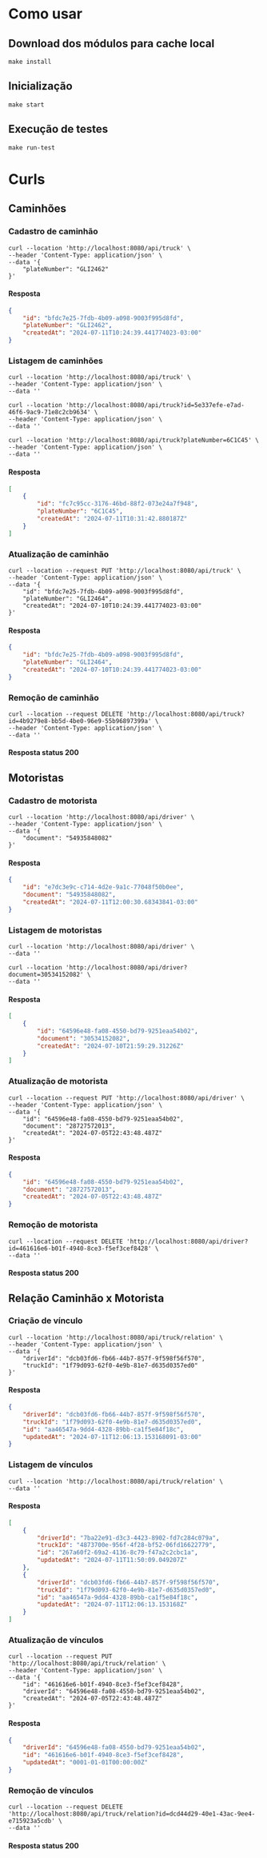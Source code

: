 # Como usar

## Download dos módulos para cache local

```shell
make install
```

## Inicialização

```shell
make start
``` 

## Execução de testes

```shell
make run-test
``` 

# Curls

## Caminhões

### Cadastro de caminhão

```shell
curl --location 'http://localhost:8080/api/truck' \
--header 'Content-Type: application/json' \
--data '{
    "plateNumber": "GLI2462"
}'
```

#### Resposta

```json
{
    "id": "bfdc7e25-7fdb-4b09-a098-9003f995d8fd",
    "plateNumber": "GLI2462",
    "createdAt": "2024-07-11T10:24:39.441774023-03:00"
}
```

### Listagem de caminhões

```shell
curl --location 'http://localhost:8080/api/truck' \
--header 'Content-Type: application/json' \
--data ''
```

```shell
curl --location 'http://localhost:8080/api/truck?id=5e337efe-e7ad-46f6-9ac9-71e8c2cb9634' \
--header 'Content-Type: application/json' \
--data ''
```

```shell
curl --location 'http://localhost:8080/api/truck?plateNumber=6C1C45' \
--header 'Content-Type: application/json' \
--data ''
```

#### Resposta

```json
[
    {
        "id": "fc7c95cc-3176-46bd-88f2-073e24a7f948",
        "plateNumber": "6C1C45",
        "createdAt": "2024-07-11T10:31:42.880187Z"
    }
]
```

### Atualização de caminhão

```shell
curl --location --request PUT 'http://localhost:8080/api/truck' \
--header 'Content-Type: application/json' \
--data '{
    "id": "bfdc7e25-7fdb-4b09-a098-9003f995d8fd",
    "plateNumber": "GLI2464",
    "createdAt": "2024-07-10T10:24:39.441774023-03:00"
}'
```

#### Resposta

```json
{
    "id": "bfdc7e25-7fdb-4b09-a098-9003f995d8fd",
    "plateNumber": "GLI2464",
    "createdAt": "2024-07-10T10:24:39.441774023-03:00"
}
```

### Remoção de caminhão

```shell
curl --location --request DELETE 'http://localhost:8080/api/truck?id=4b9279e8-bb5d-4be0-96e9-55b96897399a' \
--header 'Content-Type: application/json' \
--data ''
```

#### Resposta status 200

## Motoristas

### Cadastro de motorista

```shell
curl --location 'http://localhost:8080/api/driver' \
--header 'Content-Type: application/json' \
--data '{
    "document": "54935848082"
}'
```

#### Resposta

```json
{
    "id": "e7dc3e9c-c714-4d2e-9a1c-77048f50b0ee",
    "document": "54935848082",
    "createdAt": "2024-07-11T12:00:30.68343841-03:00"
}
```

### Listagem de motoristas

```shell
curl --location 'http://localhost:8080/api/driver' \
--data ''
```

```shell
curl --location 'http://localhost:8080/api/driver?document=30534152082' \
--data ''
```

#### Resposta

```json
[
    {
        "id": "64596e48-fa08-4550-bd79-9251eaa54b02",
        "document": "30534152082",
        "createdAt": "2024-07-10T21:59:29.31226Z"
    }
]
```

### Atualização de motorista

```shell
curl --location --request PUT 'http://localhost:8080/api/driver' \
--header 'Content-Type: application/json' \
--data '{
    "id": "64596e48-fa08-4550-bd79-9251eaa54b02",
    "document": "28727572013",
    "createdAt": "2024-07-05T22:43:48.487Z"
}'
```

#### Resposta

```json
{
    "id": "64596e48-fa08-4550-bd79-9251eaa54b02",
    "document": "28727572013",
    "createdAt": "2024-07-05T22:43:48.487Z"
}
```

### Remoção de motorista

```shell
curl --location --request DELETE 'http://localhost:8080/api/driver?id=461616e6-b01f-4940-8ce3-f5ef3cef8428' \
--data ''
```

#### Resposta status 200

## Relação Caminhão x Motorista

### Criação de vínculo

```shell
curl --location 'http://localhost:8080/api/truck/relation' \
--header 'Content-Type: application/json' \
--data '{
    "driverId": "dcb03fd6-fb66-44b7-857f-9f598f56f570",
    "truckId": "1f79d093-62f0-4e9b-81e7-d635d0357ed0"
}'
```

#### Resposta

```json
{
    "driverId": "dcb03fd6-fb66-44b7-857f-9f598f56f570",
    "truckId": "1f79d093-62f0-4e9b-81e7-d635d0357ed0",
    "id": "aa46547a-9dd4-4328-89bb-ca1f5e84f18c",
    "updatedAt": "2024-07-11T12:06:13.153168091-03:00"
}
```

### Listagem de vínculos

```shell
curl --location 'http://localhost:8080/api/truck/relation' \
--data ''
```

#### Resposta

```json
[
    {
        "driverId": "7ba22e91-d3c3-4423-8902-fd7c284c079a",
        "truckId": "4873700e-956f-4f28-bf52-06fd16622779",
        "id": "267a60f2-69a2-4136-8c79-f47a2c2cbc1a",
        "updatedAt": "2024-07-11T11:50:09.049207Z"
    },
    {
        "driverId": "dcb03fd6-fb66-44b7-857f-9f598f56f570",
        "truckId": "1f79d093-62f0-4e9b-81e7-d635d0357ed0",
        "id": "aa46547a-9dd4-4328-89bb-ca1f5e84f18c",
        "updatedAt": "2024-07-11T12:06:13.153168Z"
    }
]
```

### Atualização de vínculos

```shell
curl --location --request PUT 'http://localhost:8080/api/truck/relation' \
--header 'Content-Type: application/json' \
--data '{
    "id": "461616e6-b01f-4940-8ce3-f5ef3cef8428",
    "driverId": "64596e48-fa08-4550-bd79-9251eaa54b02",
    "createdAt": "2024-07-05T22:43:48.487Z"
}'
```

#### Resposta

```json
{
    "driverId": "64596e48-fa08-4550-bd79-9251eaa54b02",
    "id": "461616e6-b01f-4940-8ce3-f5ef3cef8428",
    "updatedAt": "0001-01-01T00:00:00Z"
}
```

### Remoção de vínculos

```shell
curl --location --request DELETE 'http://localhost:8080/api/truck/relation?id=dcd44d29-40e1-43ac-9ee4-e715923a5cdb' \
--data ''
```

#### Resposta status 200